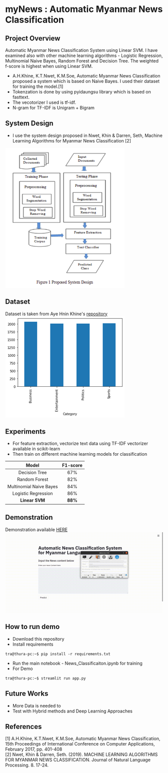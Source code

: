 # myNews : Automatic Myanmar News Classification

## Project Overview

Automatic Myanmar News Classification System using Linear SVM. I have examined also with other machine learning algorithms - Logistic Regression, Multinomial Naive Bayes, Random Forest and Decision Tree. The weighted f-score is highest when using Linear SVM.
- A.H.Khine, K.T.Nwet, K.M.Soe, Automatic Myanmar News Classification proposed a system which is based on Naive Bayes. I used their dataset for training the model.[1]
- Tokenzation is done by using pyidaungsu library which is based on fasttext.
- The vecotorizer I used is tf-idf.
- N-gram for TF-IDF is Unigram + Bigram

## System Design

- I use the system design proposed in Nwet, Khin & Darren, Seth, Machine Learning Algorithms for Myanmar News Classification [2] 

![System](system_design.png)

## Dataset

Dataset is taken from Aye Hnin Khine's [repository](https://github.com/ayehninnkhine/MyanmarNewsClassificationSystem)
![Dataset](media/news.png)

## Experiments

- For feature extraction, vectorize text data using TF-IDF vectorizer available in scikit-learn
- Then train on different machine learning models for classification

| Model                       | F1-score     |
|:---------------------------:|:------------:|
| Decision Tree               | 67%          |
| Random Forest               | 82%          |
| Multinomial Naive Bayes     | 84%          |
| Logistic Regression         | 86%          |
| **Linear SVM**              | **88%**      |

## Demonstration

Demonstration available [HERE](https://share.streamlit.io/thuraaung1601/automatic-myanmar-news-classification/main/app.py)
![Demo](media/result.gif)

## How to run demo
- Download this repository
- Install requirements
```{r, engine='bash', count_lines}
tra@thura-pc:~$ pip install -r requirements.txt
```
- Run the main notebook - News_Classificaiton.ipynb for training
- For Demo
```{r, engine='bash', count_lines}
tra@thura-pc:~$ streamlit run app.py
```
## Future Works
- More Data is needed to
- Test with Hybrid methods and Deep Learning Approaches

## References 
[1] A.H.Khine, K.T.Nwet, K.M.Soe, Automatic Myanmar News Classification, 15th Proceedings of International Conference on Computer Applications, February 2017, pp. 401-408
<br/>
[2] Nwet, Khin & Darren, Seth. (2019). MACHINE LEARNING ALGORITHMS FOR MYANMAR NEWS CLASSIFICATION. Journal of Natural Language Processing. 8. 17-24. 


